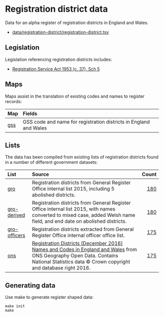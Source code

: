# Registration district data

Data for an alpha register of registration districts in England and Wales.

  * [data/registration-district/registration-district.tsv](data/registration-district/registration-district.tsv)

## Legislation

Legislation referencing registration districts includes:

  * [Registration Service Act 1953 (c. 37), Sch 5](http://www.legislation.gov.uk/ukpga/Eliz2/1-2/37/section/5?view=plain)

## Maps

Maps assist in the translation of existing codes and names to register records:

| Map | Fields |
| :---         |    :--- |
| [gss](maps/gss.tsv) |GSS code and name for registration districts in England and Wales |

## Lists

The data has been compiled from existing lists of registration districts found
in a number of different government datasets:

| List | Source | Count |
| :---         |    :--- | ---: |
|[gro](lists/gro) |Registration districts from General Register Office internal list 2015, including 5 abolished districts.|[180](lists/gro/list.tsv)|
|[gro-derived](lists/gro-derived) |Registration districts from General Register Office internal list 2015, with names converted to mixed case, added Welsh name field, and end date on abolished districts.|[180](lists/gro-derived/list.tsv)|
|[gro-officers](lists/gro-officers) |Registration districts extracted from General Register Office internal officer office list.|[175](lists/gro-officers/list.tsv)|
|[ons](lists/ons) |[Registration Districts (December 2016) Names and Codes in England and Wales](http://geoportal.statistics.gov.uk/datasets/ab365dcd27c64d04bcda8c5c019657a0_0) from ONS Geography Open Data. Contains National Statistics data © Crown copyright and database right 2016.|[175](lists/ons/list.tsv)|

## Generating data

Use make to generate register shaped data:

```
make init
make
```
